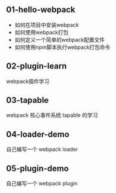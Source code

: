 ## 01-hello-webpack
  + 如何在项目中安装webpack
  + 如何使用webpack打包
  + 如何定义一个简单的webpack配置文件
  + 如何使用npm脚本执行webpack打包命令

## 02-plugin-learn
  webpack插件学习

## 03-tapable
  webpack 核心事件系统 tapable 的学习

## 04-loader-demo
  自己编写一个 webpack loader

## 05-plugin-demo
  自己编写一个 webpack plugin